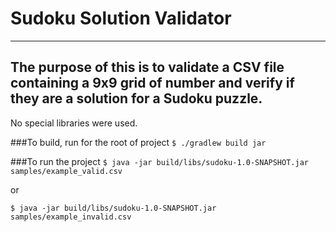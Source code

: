 # Sudoku Solution Validator
___
## The purpose of this is to validate a CSV file containing a 9x9 grid of number and verify if they are a solution for a Sudoku puzzle.

No special libraries were used.

###To build, run for the root of project
`$ ./gradlew build jar`

###To run the project
`$ java -jar build/libs/sudoku-1.0-SNAPSHOT.jar samples/example_valid.csv`

or 

`$ java -jar build/libs/sudoku-1.0-SNAPSHOT.jar samples/example_invalid.csv`
